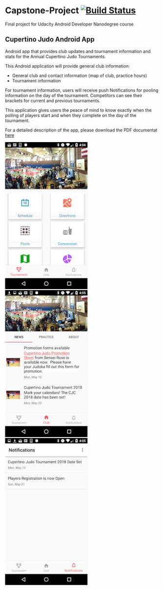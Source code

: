 # Capstone-Project [![Build Status](https://travis-ci.org/fhirata/Capstone-Project.svg?branch=master)](https://travis-ci.org/fhirata/Capstone-Project)

Final project for Udacity Android Developer Nanodegree course

## Cupertino Judo Android App 
Android app that provides club updates and tournament information and stats for the Annual Cupertino Judo Tournaments.
 
This Android application will provide general club information:
 * General club and contact information (map of club, practice hours)
 * Tournament information
  
For tournament information, users will receive push Notifications for pooling information on the day of the tournament.  Competitors can see their brackets for current and previous tournaments.
   
This application gives users the peace of mind to know exactly when the polling of players start and when they complete on the day of the tournament.

For a detailed description of the app, please download the PDF documentat [here](https://github.com/fhirata/Capstone-Project/blob/master/Capstone_Stage1.pdf)

![Tournament](./images/tournament_screen.png)
![Club](./images/club_screen.png)
![Notification](./images/notification_screen.png)
